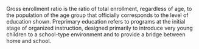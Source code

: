 Gross enrollment ratio is the ratio of total enrollment, regardless of age, to the population of the age group that officially corresponds to the level of education shown. Preprimary education refers to programs at the initial stage of organized instruction, designed primarily to introduce very young children to a school-type environment and to provide a bridge between home and school.